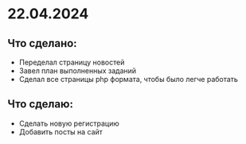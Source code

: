 <h1>22.04.2024</h1>
<h2>Что сделано:</h2>
<ul>
  <li>Переделал страницу новостей</li>
  <li>Завел план выполненных заданий</li>
  <li>Сделал все страницы php формата, чтобы было легче работать</li>
</ul>

<h2>Что сделаю:</h2>
<ul>
  <li>Сделать новую регистрацию</li>
  <li>Добавить посты на сайт</li>
</ul>
